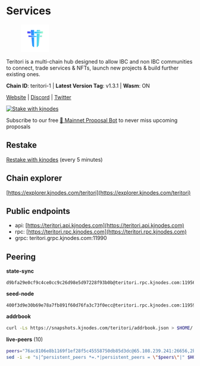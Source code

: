 # Services

<figure><img src="https://raw.githubusercontent.com/kj89/cosmos-images/main/logos/teritori.png" alt=""><figcaption></figcaption></figure>

Teritori is a multi-chain hub designed to allow IBC and non IBC communities  to connect, trade services & NFTs, launch new projects & build further existing ones.

**Chain ID**: teritori-1 | **Latest Version Tag**: v1.3.1 | **Wasm**: ON

[Website](https://teritori.com) | [Discord](https://discord.gg/teritori) | [Twitter](https://twitter.com/TeritoriNetwork)

[![Stake with kjnodes](https://i.ibb.co/cr44Q8j/button-stake-with-kjnodes.png)](https://restake.app/teritori/torivaloper184ln03hkpt75uhrrr26f66kvcqvf4yn4nc2xjm)

Subscribe to our free [🤖 Mainnet Proposal Bot](https://t.me/kjnodes_proposal_bot) to never miss upcoming proposals

## Restake

[Restake with kjnodes](https://restake.app/teritori/torivaloper184ln03hkpt75uhrrr26f66kvcqvf4yn4nc2xjm) (every 5 minutes)
## Chain explorer
[https://explorer.kjnodes.com/teritori](https://explorer.kjnodes.com/teritori)

## Public endpoints

* api: [https://teritori.api.kjnodes.com](https://teritori.api.kjnodes.com)
* rpc: [https://teritori.rpc.kjnodes.com](https://teritori.rpc.kjnodes.com)
* grpc: teritori.grpc.kjnodes.com:11990

## Peering

**state-sync**

```text
d9bfa29e0cf9c4ce0cc9c26d98e5d97228f93b0b@teritori.rpc.kjnodes.com:11956
```

**seed-node**

```text
400f3d9e30b69e78a7fb891f60d76fa3c73f0ecc@teritori.rpc.kjnodes.com:11959
```

**addrbook**
```bash
curl -Ls https://snapshots.kjnodes.com/teritori/addrbook.json > $HOME/.teritorid/config/addrbook.json
```

**live-peers** (10)
```bash
peers="76ac8106e8b1169f1ef28f5c45558750db85d3dc@65.108.239.241:26656,2b4f46e601fb4ede2a0c98976337e3afdaa50dac@65.108.238.102:15956,d2247f7b919f0781c90ee61958d7044665a22d38@169.155.44.201:26656,8f4db549de62fbb96cf4cf477e2af9c52f74a3dd@51.91.64.170:19656,d40face481bc00a617d9a29c39be412a776e28c2@116.202.36.240:10656,593b8319d1d4b1958e7daba8c3bbb56795cb59ba@146.59.81.92:51656,d9bfa29e0cf9c4ce0cc9c26d98e5d97228f93b0b@65.109.88.38:11956,44b2bf9d970aece0531d3d939c5c546a7ac9201a@34.219.76.190:26656,106490318e51355bc6d72e7941a0080f8b8256b9@185.16.39.14:26656,35de81a10ed992e427e6eb1d0d9ec3622d0f37fe@193.70.47.90:15956"
sed -i -e "s|^persistent_peers *=.*|persistent_peers = \"$peers\"|" $HOME/.teritorid/config/config.toml
```
